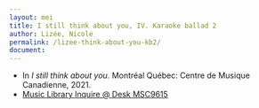 ```yaml
---
layout: mei
title: I still think about you, IV. Karaoke ballad 2
author: Lizée, Nicole
permalink: /lizee-think-about-you-kb2/
document:
---
```


- In *I still think about you.* Montréal Québec: Centre de Musique Canadienne, 2021.
- <a href="https://tufts.primo.exlibrisgroup.com/permalink/01TUN_INST/1kc9gia/alma991018677203903851" target="_blank">Music Library Inquire @ Desk MSC9615</a>
